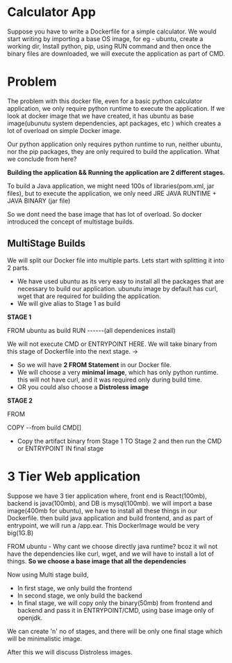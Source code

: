 
# Calculator App

Suppose you have to write a Dockerfile for a simple calculator. We would start writing by importing a base OS image, for eg - ubuntu, create a working dir, Install python, pip, using RUN command and then once the binary files are downloaded, we will execute the application as part of CMD.

# Problem

The problem with this docker file, even for a basic python calculator application, we only require python runtime to execute the application. If we look at docker image that we have created, it has ubuntu as base image(ubunutu system dependencies, apt packages, etc ) which creates a lot of overload on simple Docker image.

Our python application only requires python runtime to run, neither ubuntu, nor the pip packages, they are only required to build the application. What we conclude from here?

**Building the application &&  Running the application are 2 different stages.**

To build a Java application, we might need 100s of libraries(pom.xml, jar files), but to execute the application, we only need JRE JAVA RUNTIME + JAVA BINARY (jar file)

So we dont need the base image that has lot of overload. So docker introduced the concept of multistage builds.

## MultiStage Builds

We will split our Docker file into multiple parts. Lets start with splitting it into 2 parts.

- We have used ubuntu as its very easy to install all the packages that are necessary to build our application. ubunutu image by default has curl, wget that are required for building the application.
- We will give alias to Stage 1 as build

**STAGE 1**

FROM ubuntu as build
RUN ------(all dependenices install)

We will not execute CMD or ENTRYPOINT HERE. We will take binary from this stage of Dockerfile into the next stage. ->

- So we will have **2 FROM Statement** in our Docker file. 
- We will choose a very **minimal image**, which has only python runtime. this will not have curl, and it was required only during build time. 
- OR you could also choose a **Distroless image**

**STAGE 2**

FROM 

COPY --from build
CMD[]

- Copy the artifact binary from Stage 1 TO Stage 2 and then run the CMD or ENTRYPOINT IN final stage


# 3 Tier Web application

Suppose we have 3 tier application where, front end is React(100mb), backend is java(100mb), and DB is mysql(100mb). we will import a base image(400mb for ubuntu), we have to install all these things in our Dockerfile. then build java application and build frontend, and as part of entrypoint, we will run a /app.ear. This DockerImage would be very big(1G.B)

FROM ubuntu - Why cant we choose directly java runtime? bcoz it wil not have the dependencies like curl, wget, and we will have to install a lot of things. 
**So we choose a  base image that all the dependencies**

Now using Multi stage build, 

- In first stage, we only build the frontend
- In second stage, we only build the backend
- In final stage, we will copy only the binary(50mb) from frontend and backend and pass it in ENTRYPOINT/CMD, using base image only of openjdk.

We can create 'n' no of stages, and there will be only one final stage which will be minimalistic image.

After this we will discuss Distroless images.
